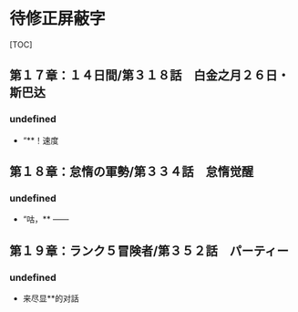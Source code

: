 # 待修正屏蔽字

[TOC]

## 第１７章：１４日間/第３１８話　白金之月２６日・斯巴达

### undefined

- “**！速度


## 第１８章：怠惰の軍勢/第３３４話　怠惰觉醒

### undefined

- “咕，** ——


## 第１９章：ランク５冒険者/第３５２話　パーティー

### undefined

- 来尽显**的对話
